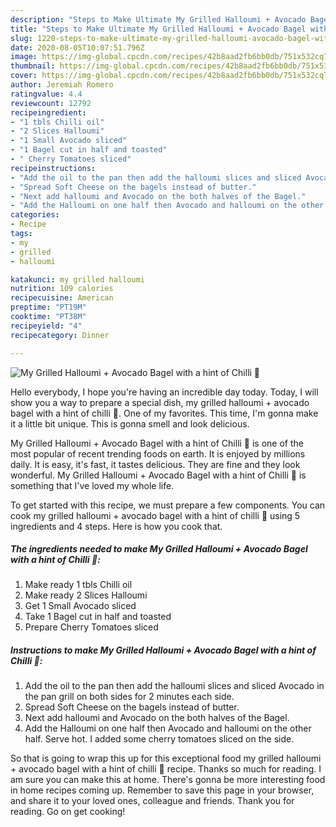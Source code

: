 ```yaml
---
description: "Steps to Make Ultimate My Grilled Halloumi + Avocado Bagel with a hint of Chilli 🥰"
title: "Steps to Make Ultimate My Grilled Halloumi + Avocado Bagel with a hint of Chilli 🥰"
slug: 1220-steps-to-make-ultimate-my-grilled-halloumi-avocado-bagel-with-a-hint-of-chilli
date: 2020-08-05T10:07:51.796Z
image: https://img-global.cpcdn.com/recipes/42b8aad2fb6bb0db/751x532cq70/my-grilled-halloumi-avocado-bagel-with-a-hint-of-chilli-🥰-recipe-main-photo.jpg
thumbnail: https://img-global.cpcdn.com/recipes/42b8aad2fb6bb0db/751x532cq70/my-grilled-halloumi-avocado-bagel-with-a-hint-of-chilli-🥰-recipe-main-photo.jpg
cover: https://img-global.cpcdn.com/recipes/42b8aad2fb6bb0db/751x532cq70/my-grilled-halloumi-avocado-bagel-with-a-hint-of-chilli-🥰-recipe-main-photo.jpg
author: Jeremiah Romero
ratingvalue: 4.4
reviewcount: 12792
recipeingredient:
- "1 tbls Chilli oil"
- "2 Slices Halloumi"
- "1 Small Avocado sliced"
- "1 Bagel cut in half and toasted"
- " Cherry Tomatoes sliced"
recipeinstructions:
- "Add the oil to the pan then add the halloumi slices and sliced Avocado in the pan grill on both sides for 2 minutes each side."
- "Spread Soft Cheese on the bagels instead of butter."
- "Next add halloumi and Avocado on the both halves of the Bagel."
- "Add the Halloumi on one half then Avocado and halloumi on the other half. Serve hot. I added some cherry tomatoes sliced on the side."
categories:
- Recipe
tags:
- my
- grilled
- halloumi

katakunci: my grilled halloumi 
nutrition: 109 calories
recipecuisine: American
preptime: "PT19M"
cooktime: "PT38M"
recipeyield: "4"
recipecategory: Dinner

---
```



![My Grilled Halloumi + Avocado Bagel with a hint of Chilli 🥰](https://img-global.cpcdn.com/recipes/42b8aad2fb6bb0db/751x532cq70/my-grilled-halloumi-avocado-bagel-with-a-hint-of-chilli-🥰-recipe-main-photo.jpg)

Hello everybody, I hope you're having an incredible day today. Today, I will show you a way to prepare a special dish, my grilled halloumi + avocado bagel with a hint of chilli 🥰. One of my favorites. This time, I'm gonna make it a little bit unique. This is gonna smell and look delicious.

My Grilled Halloumi + Avocado Bagel with a hint of Chilli 🥰 is one of the most popular of recent trending foods on earth. It is enjoyed by millions daily. It is easy, it's fast, it tastes delicious. They are fine and they look wonderful. My Grilled Halloumi + Avocado Bagel with a hint of Chilli 🥰 is something that I've loved my whole life.




To get started with this recipe, we must prepare a few components. You can cook my grilled halloumi + avocado bagel with a hint of chilli 🥰 using 5 ingredients and 4 steps. Here is how you cook that.

<!--inarticleads1-->

##### The ingredients needed to make My Grilled Halloumi + Avocado Bagel with a hint of Chilli 🥰:

1. Make ready 1 tbls Chilli oil
1. Make ready 2 Slices Halloumi
1. Get 1 Small Avocado sliced
1. Take 1 Bagel cut in half and toasted
1. Prepare  Cherry Tomatoes sliced




<!--inarticleads2-->

##### Instructions to make My Grilled Halloumi + Avocado Bagel with a hint of Chilli 🥰:

1. Add the oil to the pan then add the halloumi slices and sliced Avocado in the pan grill on both sides for 2 minutes each side.
1. Spread Soft Cheese on the bagels instead of butter.
1. Next add halloumi and Avocado on the both halves of the Bagel.
1. Add the Halloumi on one half then Avocado and halloumi on the other half. Serve hot. I added some cherry tomatoes sliced on the side.




So that is going to wrap this up for this exceptional food my grilled halloumi + avocado bagel with a hint of chilli 🥰 recipe. Thanks so much for reading. I am sure you can make this at home. There's gonna be more interesting food in home recipes coming up. Remember to save this page in your browser, and share it to your loved ones, colleague and friends. Thank you for reading. Go on get cooking!

